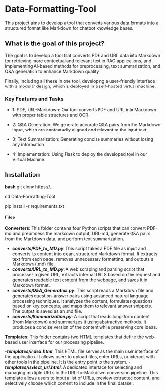 # Data-Formatting-Tool

This project aims to develop a tool that converts various data formats into a structured format like Markdown for chatbot knowledge bases.

## What is the goal of this project?
The goal is to develop a tool that converts PDF and URL data into Markdown for retrieving more contextual and relevant text in RAG applications, and implementing AI-based methods for preprocessing, text summarization, and Q&A generation to enhance Markdown quality. 

Finally, including all these in one tool, developing a user-friendly interface with a modular design, which is deployed in a self-hosted virtual machine.

### Key Features and Tasks
- 1: PDF, URL-Markdown: Our tool converts PDF and URL into Markdown with proper table structures and OCR.
  
- 2: Q&A Generation: We generate accurate Q&A pairs from the Markdown input, which are contextually aligned and relevant to the input text

- 3: Text Summarization: Generating concise summaries without losing any information

- 4: Implementation: Using Flask to deploy the developed tool in our Virtual Machine.

## Installation

**bash**
git clone https://...

cd Data-Formatting-Tool

pip install -r requirements.txt

#### Files

**Converters**: This folder contains four Python scripts that can convert PDF-md and preprocess the markdown output, URL-md, generate Q&A pairs from the Markdown data, and perform text summarization.
 - ***converts/PDF_to_MD.py***:  This script takes a PDF file as input and converts its content into clean, structured Markdown format. It extracts text from each page, removes unnecessary formatting, and outputs a Markdown (.md) file.
 - ***converts/URL_to_MD.py***: A web scraping and parsing script that processes a given URL, extracts internal URLS based on the request and generates readable text content from the webpage, and saves it in Markdown format.
 - ***converts/Q&A_Generation.py***: This script reads a Markdown file and generates question-answer pairs using advanced natural language processing techniques. It analyzes the content, formulates questions based on key concepts, and maps them to relevant answer snippets. The output is saved as an .md file.
 - ***converts/Summarization.py***: A script that reads long-form content (from Markdown) and summarizes it using abstractive methods. It produces a concise version of the content while preserving core ideas.


**Templates**: This folder contains two HTML templates that define the web-based user interface for our processing pipeline.

-***templates/index.html***: This HTML file serves as the main user interface of the application. It allows users to upload files, enter URLs, or interact with other tools in the pipeline. It is the entry point to the system.
-***templates/iselect_url.html***: A dedicated interface for selecting and managing multiple URLs in the URL-to-Markdown conversion pipeline. This template allows users to input a list of URLs, preview extracted content, and selectively choose which content to include in the final dataset.
    



